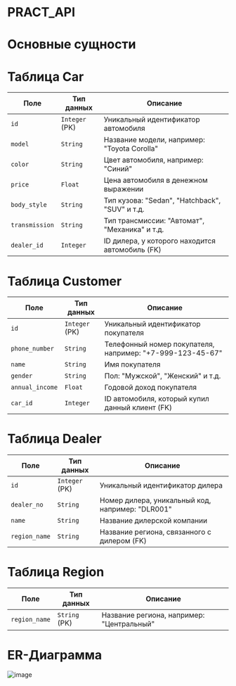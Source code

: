 # PRACT_API

# Основные сущности

# Таблица Car
| Поле           | Тип данных     | Описание                                        |
| -------------- | -------------- | ----------------------------------------------- |
| `id`           | `Integer` (PK) | Уникальный идентификатор автомобиля             |
| `model`        | `String`       | Название модели, например: "Toyota Corolla"     |
| `color`        | `String`       | Цвет автомобиля, например: "Синий"              |
| `price`        | `Float`        | Цена автомобиля в денежном выражении            |
| `body_style`   | `String`       | Тип кузова: "Sedan", "Hatchback", "SUV" и т.д.  |
| `transmission` | `String`       | Тип трансмиссии: "Автомат", "Механика" и т.д.   |
| `dealer_id`    | `Integer`      | ID дилера, у которого находится автомобиль (FK) |

# Таблица Customer
| Поле            | Тип данных     | Описание                                                  |
| --------------- | -------------- | --------------------------------------------------------- |
| `id`            | `Integer` (PK) | Уникальный идентификатор покупателя                       |
| `phone_number`  | `String`       | Телефонный номер покупателя, например: "+7-999-123-45-67" |
| `name`          | `String`       | Имя покупателя                                            |
| `gender`        | `String`       | Пол: "Мужской", "Женский" и т.д.                          |
| `annual_income` | `Float`        | Годовой доход покупателя                                  |
| `car_id`        | `Integer`      | ID автомобиля, который купил данный клиент (FK)           |

# Таблица Dealer
| Поле          | Тип данных     | Описание                                         |
| ------------- | -------------- | ------------------------------------------------ |
| `id`          | `Integer` (PK) | Уникальный идентификатор дилера                  |
| `dealer_no`   | `String`       | Номер дилера, уникальный код, например: "DLR001" |
| `name`        | `String`       | Название дилерской компании                      |
| `region_name` | `String`       | Название региона, связанного с дилером (FK)      |

# Таблица Region
| Поле          | Тип данных    | Описание                                  |
| ------------- | ------------- | ----------------------------------------- |
| `region_name` | `String` (PK) | Название региона, например: "Центральный" |

# ER-Диаграмма
![image](https://github.com/user-attachments/assets/ba6c3060-3f13-49e1-bbfd-cd198a8b44ea)
